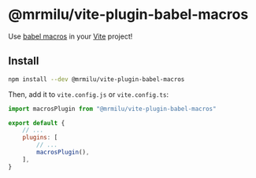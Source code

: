 # @mrmilu/vite-plugin-babel-macros

Use [babel macros](https://github.com/kentcdodds/babel-plugin-macros) in your [Vite](https://vitejs.dev) project!

## Install

```sh
npm install --dev @mrmilu/vite-plugin-babel-macros
```

Then, add it to `vite.config.js` or `vite.config.ts`:

```js
import macrosPlugin from "@mrmilu/vite-plugin-babel-macros"

export default {
	// ...
	plugins: [
		// ...
		macrosPlugin(),
	],
}
```
